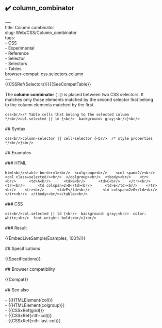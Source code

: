 ## ✔️ column_combinator 
 ---<br/>title: Column combinator<br/>slug: Web/CSS/Column_combinator<br/>tags:<br/>  - CSS<br/>  - Experimental<br/>  - Reference<br/>  - Selector<br/>  - Selectors<br/>  - Tables<br/>browser-compat: css.selectors.column<br/>---<br/>{{CSSRef(Selectors)}}{{SeeCompatTable}}<br/><br/>The **column combinator** (`||`) is placed between two CSS selectors. It matches only those elements matched by the second selector that belong to the column elements matched by the first.<br/><br/>```css<br/>/* Table cells that belong to the selected column */<br/>col.selected || td {<br/>  background: gray;<br/>}<br/>```<br/><br/>## Syntax<br/><br/>```css<br/>column-selector || cell-selector {<br/>  /* style properties */<br/>}<br/>```<br/><br/>## Examples<br/><br/>### HTML<br/><br/>```html<br/><table border=1><br/>  <colgroup><br/>    <col span=2/><br/>    <col class=selected/><br/>  </colgroup><br/>  <tbody><br/>    <tr><br/>      <td>A<br/>      <td>B<br/>      <td>C<br/>    </tr><br/>    <tr><br/>      <td colspan=2>D</td><br/>      <td>E</td><br/>    </tr><br/>    <tr><br/>      <td>F</td><br/>      <td colspan=2>G</td><br/>    </tr><br/>  </tbody><br/></table><br/>```<br/><br/>### CSS<br/><br/>```css<br/>col.selected || td {<br/>  background: gray;<br/>  color: white;<br/>  font-weight: bold;<br/>}<br/>```<br/><br/>### Result<br/><br/>{{EmbedLiveSample(Examples, 100%)}}<br/><br/>## Specifications<br/><br/>{{Specifications}}<br/><br/>## Browser compatibility<br/><br/>{{Compat}}<br/><br/>## See also<br/><br/>- {{HTMLElement(col)}}<br/>- {{HTMLElement(colgroup)}}<br/>- {{CSSxRef(grid)}}<br/>- {{CSSxRef(:nth-col)}}<br/>- {{CSSxRef(:nth-last-col)}}<br/>